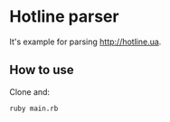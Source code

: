 # Hotline parser
It's example for parsing http://hotline.ua.

## How to use
Clone and:

    ruby main.rb

